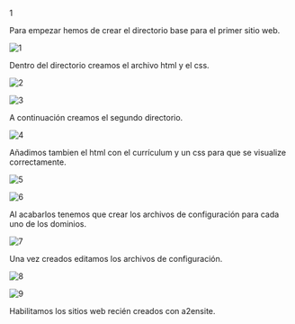 1

Para empezar hemos de crear el directorio base para el primer sitio web.

![1](https://github.com/PabloEspinosaCastillo/despliegue-de-aplicaciones-web/assets/144775391/58eaff1e-f22a-4eb4-b8d4-120376854504)

Dentro del directorio creamos el archivo html y el css.

![2](https://github.com/PabloEspinosaCastillo/despliegue-de-aplicaciones-web/assets/144775391/ee542700-cd7a-4a56-8dcf-face2ce99630)

![3](https://github.com/PabloEspinosaCastillo/despliegue-de-aplicaciones-web/assets/144775391/119ea338-cdee-4068-8e41-f76aba0601f3)

A continuación creamos el segundo directorio.

![4](https://github.com/PabloEspinosaCastillo/despliegue-de-aplicaciones-web/assets/144775391/f3ab1b0b-aea7-4689-a028-f3a25e0d76dc)

Añadimos tambien el html con el currículum y un css para que se visualize correctamente.

![5](https://github.com/PabloEspinosaCastillo/despliegue-de-aplicaciones-web/assets/144775391/141a000d-9e46-444b-b698-a686d118b937)

![6](https://github.com/PabloEspinosaCastillo/despliegue-de-aplicaciones-web/assets/144775391/1fade8bf-5f32-40d0-8d3f-958f970616fe)

Al acabarlos tenemos que crear los archivos de configuración para cada uno de los dominios.

![7](https://github.com/PabloEspinosaCastillo/despliegue-de-aplicaciones-web/assets/144775391/014920b5-3b3f-4673-a10c-97486ea0645a)

Una vez creados editamos los archivos de configuración.

![8](https://github.com/PabloEspinosaCastillo/despliegue-de-aplicaciones-web/assets/144775391/fc68d71e-87d7-48e9-99c8-4ed1f51aac74)

![9](https://github.com/PabloEspinosaCastillo/despliegue-de-aplicaciones-web/assets/144775391/66593027-b2b9-48d9-9089-00f13ecbd08f)

Habilitamos los sitios web recién creados con a2ensite.

